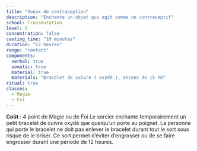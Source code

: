 ```yaml
---
title: "Voeux de contraception"
description: "Enchante un objet qui agit comme un contraceptif"
school: Transmutation
level: 0
concentration: false
casting_time: "10 minutes"
duration: "12 heures"
range: "contact"
components:
  verbal: true
  somatic: true
  material: true
  materials: "Bracelet de cuivre ( oxydé ), encens de 15 PO"
ritual: true
classes:
  - Magie
  - Foi
---
```

**Coût** : 4 point de Magie ou de Foi
Le sorcier enchante temporairement un petit bracelet de cuivre oxydé que quelqu’un porte au poignet. La personne qui porte le bracelet ne doit pas enlever le bracelet durant tout le sort sous risque de le briser. Ce sort permet d’éviter d’engrosser ou de se faire engrosser durant une période de 12 heures.  
